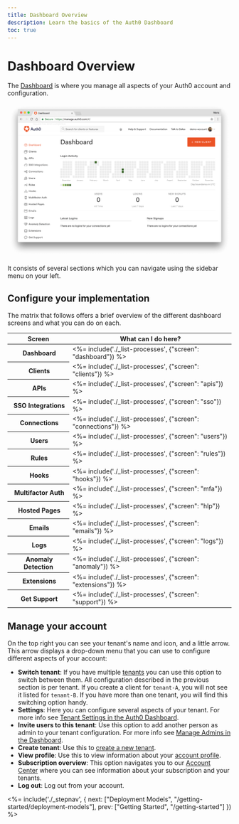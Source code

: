 ```yaml
---
title: Dashboard Overview
description: Learn the basics of the Auth0 Dashboard
toc: true
---
```

# Dashboard Overview

The [Dashboard](${manage_url}) is where you manage all aspects of your Auth0 account and configuration.

![Auth0 Dashboard Homepage](/media/articles/getting-started/auth0-dashboard.png)

It consists of several sections which you can navigate using the sidebar menu on your left.

## Configure your implementation

The matrix that follows offers a brief overview of the different dashboard screens and what you can do on each.

<table class="table">
    <thead>
        <tr>
            <th class="info"><strong>Screen</strong></th>
            <th class="info" colspan="3"><strong>What can I do here?</strong></th>
        </tr>
    </thead>
    <tbody>
        <tr>
            <th><i class="icon icon-budicon-497"></i>&nbsp;Dashboard</th>
            <td colspan="3"><%= include('./_list-processes', {"screen": "dashboard"}) %></td>
        </tr>
        <tr>
            <th><i class="icon icon-budicon-375"></i>&nbsp;Clients</th>
            <td colspan="3"><%= include('./_list-processes', {"screen": "clients"}) %></td>
        </tr>
        <tr>
            <th><i class="icon icon-budicon-546"></i>&nbsp;APIs</th>
            <td colspan="3"><%= include('./_list-processes', {"screen": "apis"}) %></td>
        </tr>
        <tr>
            <th><i class="icon icon-budicon-143"></i>&nbsp;SSO Integrations</th>
            <td colspan="3"><%= include('./_list-processes', {"screen": "sso"}) %></td>
        </tr>
        <tr>
            <th><i class="icon icon-budicon-341"></i>&nbsp;Connections</th>
            <td colspan="3"><%= include('./_list-processes', {"screen": "connections"}) %></td>
        </tr>
        <tr>
            <th><i class="icon icon-budicon-292"></i>&nbsp;Users</th>
            <td colspan="3"><%= include('./_list-processes', {"screen": "users"}) %></td>
        </tr>
        <tr>
            <th><i class="icon icon-budicon-173"></i>&nbsp;Rules</th>
            <td colspan="3"><%= include('./_list-processes', {"screen": "rules"}) %></td>
        </tr>
        <tr>
            <th><i class="icon icon-budicon-346"></i>&nbsp;Hooks</th>
            <td colspan="3"><%= include('./_list-processes', {"screen": "hooks"}) %></td>
        </tr>
        <tr>
            <th><i class="icon icon-budicon-243"></i>&nbsp;Multifactor Auth</th>
            <td colspan="3"><%= include('./_list-processes', {"screen": "mfa"}) %></td>
        </tr>
        <tr>
            <th><i class="icon icon-budicon-725"></i>&nbsp;Hosted Pages</th>
            <td colspan="3"><%= include('./_list-processes', {"screen": "hlp"}) %></td>
        </tr>
        <tr>
            <th><i class="icon icon-budicon-778"></i>&nbsp;Emails</th>
            <td colspan="3"><%= include('./_list-processes', {"screen": "emails"}) %></td>
        </tr>
        <tr>
            <th><i class="icon icon-budicon-754"></i>&nbsp;Logs</th>
            <td colspan="3"><%= include('./_list-processes', {"screen": "logs"}) %></td>
        </tr>
        <tr>
            <th><i class="icon icon-budicon-528"></i>&nbsp;Anomaly Detection</th>
            <td colspan="3"><%= include('./_list-processes', {"screen": "anomaly"}) %></td>
        </tr>
        <tr>
            <th><i class="icon icon-budicon-324"></i>&nbsp;Extensions</th>
            <td colspan="3"><%= include('./_list-processes', {"screen": "extensions"}) %></td>
        </tr>
        <tr>
            <th><i class="icon icon-budicon-803"></i>&nbsp;Get Support</th>
            <td colspan="3"><%= include('./_list-processes', {"screen": "support"}) %></td>
        </tr>
    </tbody>
</table>

## Manage your account

On the top right you can see your tenant's name and icon, and a little arrow. This arrow displays a drop-down menu that you can use to configure different aspects of your account:

- **Switch tenant**: If you have multiple [tenants](/getting-started/the-basics#account-and-tenants) you can use this option to switch between them. All configuration described in the previous section is per tenant. If you create a client for `tenant-A`, you will not see it listed for `tenant-B`. If you have more than one tenant, you will find this switching option handy. 
- **Settings**: Here you can configure several aspects of your tenant. For more info see [Tenant Settings in the Auth0 Dashboard](/dashboard/dashboard-tenant-settings).
- **Invite users to this tenant**: Use this option to add another person as admin to your tenant configuration. For more info see [Manage Admins in the Dashboard](/dashboard/manage-dashboard-admins). 
- **Create tenant**: Use this to [create a new tenant](/getting-started/the-basics#account-and-tenants).
- **View profile**: Use this to view information about your [account profile](${manage_url}/#/profile).
- **Subscription overview**: This option navigates you to our [Account Center](${env.DOMAIN_URL_SUPPORT}/tenants/public) where you can see information about your subscription and your tenants.
- **Log out**: Log out from your account.

<%= include('./_stepnav', {
 next: ["Deployment Models", "/getting-started/deployment-models"],
 prev: ["Getting Started", "/getting-started"]
}) %>

